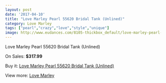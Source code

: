 ```yaml
---
layout: post
date: '2017-04-10'
title: "Love Marley Pearl 55620 Bridal Tank (Unlined)"
category: Love Marley
tags: ["pearl","crazy","love","style","unique"]
image: http://www.eudances.com/8105-thickbox_default/love-marley-pearl-55620-bridal-tank-unlined.jpg
---
```

Love Marley Pearl 55620 Bridal Tank (Unlined)

On Sales: **$317.99**
<a href="https://www.eudances.com/en/love-marley/2817-love-marley-pearl-55620-bridal-tank-unlined.html"><amp-img layout="responsive" width="600" height="600" src="//www.eudances.com/8105-thickbox_default/love-marley-pearl-55620-bridal-tank-unlined.jpg" alt="Love Marley Pearl 55620 Bridal Tank (Unlined) 0" /></a>
<a href="https://www.eudances.com/en/love-marley/2817-love-marley-pearl-55620-bridal-tank-unlined.html"><amp-img layout="responsive" width="600" height="600" src="//www.eudances.com/8107-thickbox_default/love-marley-pearl-55620-bridal-tank-unlined.jpg" alt="Love Marley Pearl 55620 Bridal Tank (Unlined) 1" /></a>
<a href="https://www.eudances.com/en/love-marley/2817-love-marley-pearl-55620-bridal-tank-unlined.html"><amp-img layout="responsive" width="600" height="600" src="//www.eudances.com/8106-thickbox_default/love-marley-pearl-55620-bridal-tank-unlined.jpg" alt="Love Marley Pearl 55620 Bridal Tank (Unlined) 2" /></a>

Buy it: [Love Marley Pearl 55620 Bridal Tank (Unlined)](https://www.eudances.com/en/love-marley/2817-love-marley-pearl-55620-bridal-tank-unlined.html "Love Marley Pearl 55620 Bridal Tank (Unlined)")

View more: [Love Marley](https://www.eudances.com/en/44-love-marley "Love Marley")